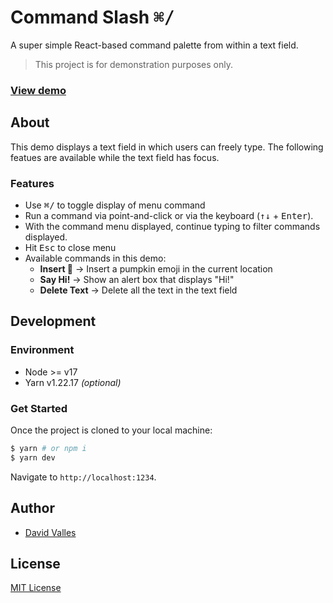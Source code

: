 # Command Slash <kbd>⌘</kbd><kbd>/</kbd>

A super simple React-based command palette from within a text field.

> This project is for demonstration purposes only.

### [View demo](https://dtjv.io/command-slash)

## About

This demo displays a text field in which users can freely type. The following
featues are available while the text field has focus.

### Features

- Use <kbd>⌘</kbd><kbd>/</kbd> to toggle display of menu command
- Run a command via point-and-click or via the keyboard
  (<kbd>↑</kbd><kbd>↓</kbd> + <kbd>Enter</kbd>).
- With the command menu displayed, continue typing to filter commands displayed.
- Hit <kbd>Esc</kbd> to close menu
- Available commands in this demo:
  - **Insert 🎃** → Insert a pumpkin emoji in the current location
  - **Say Hi!** → Show an alert box that displays "Hi!"
  - **Delete Text** → Delete all the text in the text field

## Development

### Environment

- Node >= v17
- Yarn v1.22.17 _(optional)_

### Get Started

Once the project is cloned to your local machine:

```sh
$ yarn # or npm i
$ yarn dev
```

Navigate to `http://localhost:1234`.

## Author

- [David Valles](https://dtjv.io)

## License

[MIT License](LICENSE)
